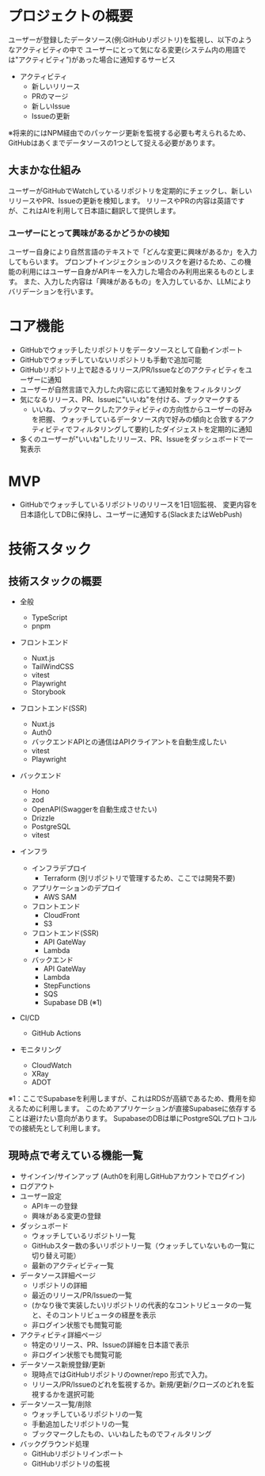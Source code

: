 # プロジェクトの概要

ユーザーが登録したデータソース(例:GitHubリポジトリ)を監視し、以下のようなアクティビティの中で
ユーザーにとって気になる変更(システム内の用語では"アクティビティ")があった場合に通知するサービス

- アクティビティ
  - 新しいリリース
  - PRのマージ
  - 新しいIssue
  - Issueの更新

※将来的にはNPM経由でのパッケージ更新を監視する必要も考えられるため、GitHubはあくまでデータソースの1つとして捉える必要があります。

## 大まかな仕組み

ユーザーがGitHubでWatchしているリポジトリを定期的にチェックし、新しいリリースやPR、Issueの更新を検知します。
リリースやPRの内容は英語ですが、これはAIを利用して日本語に翻訳して提供します。

### ユーザーにとって興味があるかどうかの検知

ユーザー自身により自然言語のテキストで「どんな変更に興味があるか」を入力してもらいます。
プロンプトインジェクションのリスクを避けるため、この機能の利用にはユーザー自身がAPIキーを入力した場合のみ利用出来るものとします。
また、入力した内容は「興味があるもの」を入力しているか、LLMによりバリデーションを行います。

# コア機能

- GitHubでウォッチしたリポジトリをデータソースとして自動インポート
- GitHubでウォッチしていないリポジトリも手動で追加可能
- GitHubリポジトリ上で起きるリリース/PR/Issueなどのアクティビティをユーザーに通知
- ユーザーが自然言語で入力した内容に応じて通知対象をフィルタリング
- 気になるリリース、PR、Issueに"いいね"を付ける、ブックマークする
  - いいね、ブックマークしたアクティビティの方向性からユーザーの好みを把握、
    ウォッチしているデータソース内で好みの傾向と合致するアクティビティでフィルタリングして要約したダイジェストを定期的に通知
- 多くのユーザーが"いいね"したリリース、PR、Issueをダッシュボードで一覧表示

# MVP

- GitHubでウォッチしているリポジトリのリリースを1日1回監視、
  変更内容を日本語化してDBに保持し、ユーザーに通知する(SlackまたはWebPush)

# 技術スタック

## 技術スタックの概要

- 全般
  - TypeScript
  - pnpm
- フロントエンド
  - Nuxt.js
  - TailWindCSS
  - vitest
  - Playwright
  - Storybook
- フロントエンド(SSR)
  - Nuxt.js
  - Auth0
  - バックエンドAPIとの通信はAPIクライアントを自動生成したい
  - vitest
  - Playwright
- バックエンド
  - Hono
  - zod
  - OpenAPI(Swaggerを自動生成させたい)
  - Drizzle
  - PostgreSQL
  - vitest

- インフラ
  - インフラデプロイ
    - Terraform (別リポジトリで管理するため、ここでは開発不要)
  - アプリケーションのデプロイ
    - AWS SAM
  - フロントエンド
    - CloudFront
    - S3
  - フロントエンド(SSR)
    - API GateWay
    - Lambda
  - バックエンド
    - API GateWay
    - Lambda
    - StepFunctions
    - SQS
    - Supabase DB (※1)

- CI/CD
  - GitHub Actions

- モニタリング
  - CloudWatch
  - XRay
  - ADOT

※1：ここでSupabaseを利用しますが、これはRDSが高額であるため、費用を抑えるために利用します。
このためアプリケーションが直接Supabaseに依存することは避けたい意向があります。
SupabaseのDBは単にPostgreSQLプロトコルでの接続先として利用します。

## 現時点で考えている機能一覧

- サインイン/サインアップ
  (Auth0を利用しGitHubアカウントでログイン)
- ログアウト
- ユーザー設定
  - APIキーの登録
  - 興味がある変更の登録
- ダッシュボード
  - ウォッチしているリポジトリ一覧
  - GitHubスター数の多いリポジトリ一覧（ウォッチしていないもの一覧に切り替え可能）
  - 最新のアクティビティ一覧
- データソース詳細ページ
  - リポジトリの詳細
  - 最近のリリース/PR/Issueの一覧
  - (かなり後で実装したい)リポジトリの代表的なコントリビュータの一覧と、そのコントリビュータの経歴を表示
  - 非ログイン状態でも閲覧可能
- アクティビティ詳細ページ
  - 特定のリリース、PR、Issueの詳細を日本語で表示
  - 非ログイン状態でも閲覧可能
- データソース新規登録/更新
  - 現時点ではGitHubリポジトリのowner/repo 形式で入力。
  - リリース/PR/Issueのどれを監視するか。新規/更新/クローズのどれを監視するかを選択可能
- データソース一覧/削除
  - ウォッチしているリポジトリの一覧
  - 手動追加したリポジトリの一覧
  - ブックマークしたもの、いいねしたものでフィルタリング
- バックグラウンド処理
  - GitHubリポジトリインポート
  - GitHubリポジトリの監視
